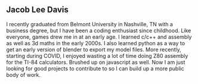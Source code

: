 ## Jacob Lee Davis
I recently graduated from Belmont University in Nashville, TN with a business degree, but I have been a coding enthusiast since childhood. Like everyone, games drew me in at an early age. I learned c/c++ and assembly as well as 3d maths in the early 2000s. I also learned python as a way to get an early version of blender to export my model files. More recently, starting during COVID, I enjoyed wasting a lot of time doing Z80 assembly for the TI-84 calculators. Brushed up on javascript as well. Now I am just looking for good projects to contribute to so I can build up a more public body of work.
